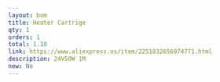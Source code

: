 ```yaml
---
layout: bom
title: Heater Cartrige
qty: 1
orders: 1
total: 1.10
link: https://www.aliexpress.us/item/2251832656974771.html
description: 24V50W 1M
new: No
---
```

